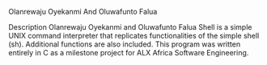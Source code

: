 Olanrewaju Oyekanmi And Oluwafunto Falua

Description
Olanrewaju Oyekanmi and Oluwafunto Falua Shell is a simple UNIX command interpreter that replicates functionalities of the simple shell (sh). Additional functions are also included. This program was written entirely in C as a milestone project for ALX Africa Software Engineering.
